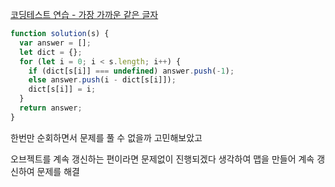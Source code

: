 [코딩테스트 연습 - 가장 가까운 같은 글자](https://school.programmers.co.kr/learn/courses/30/lessons/142086)

```jsx
function solution(s) {
  var answer = [];
  let dict = {};
  for (let i = 0; i < s.length; i++) {
    if (dict[s[i]] === undefined) answer.push(-1);
    else answer.push(i - dict[s[i]]);
    dict[s[i]] = i;
  }
  return answer;
}
```

한번만 순회하면서 문제를 풀 수 없을까 고민해보았고

오브젝트를 계속 갱신하는 편이라면 문제없이 진행되겠다 생각하여 맵을 만들어 계속 갱신하여 문제를 해결